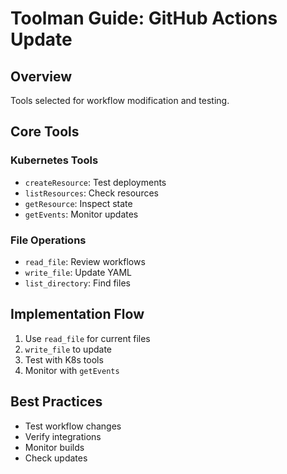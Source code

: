 # Toolman Guide: GitHub Actions Update

## Overview
Tools selected for workflow modification and testing.

## Core Tools

### Kubernetes Tools
- `createResource`: Test deployments
- `listResources`: Check resources
- `getResource`: Inspect state
- `getEvents`: Monitor updates

### File Operations
- `read_file`: Review workflows
- `write_file`: Update YAML
- `list_directory`: Find files

## Implementation Flow
1. Use `read_file` for current files
2. `write_file` to update
3. Test with K8s tools
4. Monitor with `getEvents`

## Best Practices
- Test workflow changes
- Verify integrations
- Monitor builds
- Check updates